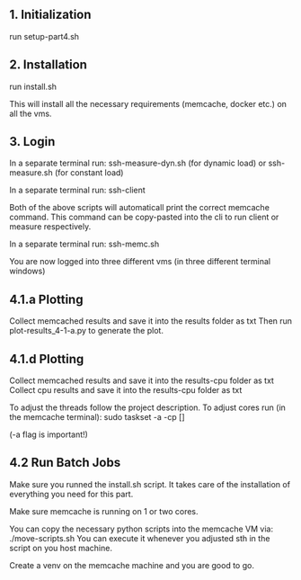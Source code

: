 ## 1. Initialization
run setup-part4.sh

## 2. Installation
run install.sh

This will install all the necessary requirements (memcache, docker etc.) on all the vms.

## 3. Login
In a separate terminal run:
ssh-measure-dyn.sh (for dynamic load) or ssh-measure.sh (for constant load)

In a separate terminal run:
ssh-client

Both of the above scripts will automaticall print the correct memcache command.
This command can be copy-pasted into the cli to run client or measure respectively.

In a separate terminal run:
ssh-memc.sh

You are now logged into three different vms (in three different terminal windows)

## 4.1.a Plotting 
Collect memcached results and save it into the results folder as txt
Then run 
plot-results_4-1-a.py
to generate the plot.

## 4.1.d Plotting 
Collect memcached results and save it into the results-cpu folder as txt
Collect cpu results and save it into the results-cpu folder as txt

To adjust the threads follow the project description.
To adjust cores run (in the memcache terminal):
sudo taskset -a -cp [<cores as list>] <PID-MEMCACHED>

(-a flag is important!)


## 4.2 Run Batch Jobs 
Make sure you runned the install.sh script.
It takes care of the installation of everything you need for this part.

Make sure memcache is running on 1 or two cores.

You can copy the necessary python scripts into the memcache VM via:
./move-scripts.sh
You can execute it whenever you adjusted sth in the script on you host machine.

Create a venv on the memcache machine and you are good to go.





